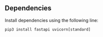 ## Dependencies
Install dependencies using the following line:
```
pip3 install fastapi uvicorn[standard]
```